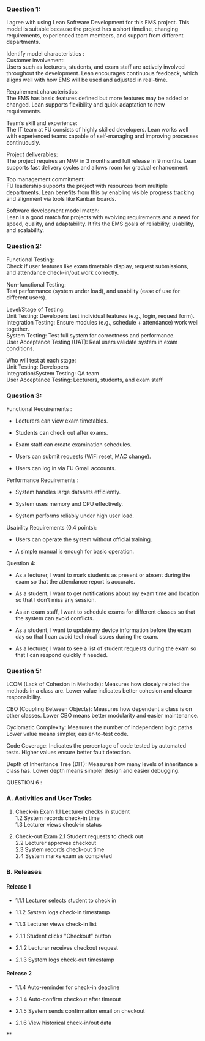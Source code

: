 ### Question 1:

I agree with using Lean Software Development for this EMS project. This model is suitable because the project has a short timeline, changing requirements, experienced team members, and support from different departments.

Identify model characteristics :  
Customer involvement:  
Users such as lecturers, students, and exam staff are actively involved throughout the development. Lean encourages continuous feedback, which aligns well with how EMS will be used and adjusted in real-time.

Requirement characteristics:  
The EMS has basic features defined but more features may be added or changed. Lean supports flexibility and quick adaptation to new requirements.

Team’s skill and experience:  
The IT team at FU consists of highly skilled developers. Lean works well with experienced teams capable of self-managing and improving processes continuously.

Project deliverables:  
The project requires an MVP in 3 months and full release in 9 months. Lean supports fast delivery cycles and allows room for gradual enhancement.

Top management commitment:  
FU leadership supports the project with resources from multiple departments. Lean benefits from this by enabling visible progress tracking and alignment via tools like Kanban boards.

Software development model match:  
Lean is a good match for projects with evolving requirements and a need for speed, quality, and adaptability. It fits the EMS goals of reliability, usability, and scalability.

  

### Question 2:

Functional Testing:  
Check if user features like exam timetable display, request submissions, and attendance check-in/out work correctly.

Non-functional Testing:  
Test performance (system under load), and usability (ease of use for different users).

Level/Stage of Testing:  
Unit Testing: Developers test individual features (e.g., login, request form).  
Integration Testing: Ensure modules (e.g., schedule + attendance) work well together.  
System Testing: Test full system for correctness and performance.  
User Acceptance Testing (UAT): Real users validate system in exam conditions.

Who will test at each stage:  
Unit Testing: Developers  
Integration/System Testing: QA team  
User Acceptance Testing: Lecturers, students, and exam staff

  

### Question 3:

Functional Requirements :

- Lecturers can view exam timetables.  
      
    
- Students can check out after exams.  
      
    
- Exam staff can create examination schedules.  
      
    
- Users can submit requests (WiFi reset, MAC change).  
      
    
- Users can log in via FU Gmail accounts.  
      
    

Performance Requirements :

- System handles large datasets efficiently.  
      
    
- System uses memory and CPU effectively.  
      
    
- System performs reliably under high user load.  
      
    

Usability Requirements (0.4 points):

- Users can operate the system without official training.  
      
    
- A simple manual is enough for basic operation.  
      
    

  

Question 4:

- As a lecturer, I want to mark students as present or absent during the exam so that the attendance report is accurate.
    

  

- As a student, I want to get notifications about my exam time and location so that I don’t miss any session.
    

  

- As an exam staff, I want to schedule exams for different classes so that the system can avoid conflicts.
    

  

- As a student, I want to update my device information before the exam day so that I can avoid technical issues during the exam.
    

  

- As a lecturer, I want to see a list of student requests during the exam so that I can respond quickly if needed.
    

  
  

### Question 5:

LCOM (Lack of Cohesion in Methods): Measures how closely related the methods in a class are. Lower value indicates better cohesion and clearer responsibility.

CBO (Coupling Between Objects): Measures how dependent a class is on other classes. Lower CBO means better modularity and easier maintenance.

Cyclomatic Complexity: Measures the number of independent logic paths. Lower value means simpler, easier-to-test code.

Code Coverage: Indicates the percentage of code tested by automated tests. Higher values ensure better fault detection.

Depth of Inheritance Tree (DIT): Measures how many levels of inheritance a class has. Lower depth means simpler design and easier debugging.

  
  

QUESTION 6 : 

### A. Activities and User Tasks

1. Check-in Exam 1.1 Lecturer checks in student  
    1.2 System records check-in time  
    1.3 Lecturer views check-in status  
      
    
2. Check-out Exam 2.1 Student requests to check out  
    2.2 Lecturer approves checkout  
    2.3 System records check-out time  
    2.4 System marks exam as completed  
      
    

  

### B. Releases

#### Release 1

- 1.1.1 Lecturer selects student to check in  
      
    
- 1.1.2 System logs check-in timestamp  
      
    
- 1.1.3 Lecturer views check-in list  
      
    
- 2.1.1 Student clicks "Checkout" button  
      
    
- 2.1.2 Lecturer receives checkout request  
      
    
- 2.1.3 System logs check-out timestamp  
      
    

#### Release 2

- 1.1.4 Auto-reminder for check-in deadline  
      
    
- 2.1.4 Auto-confirm checkout after timeout  
      
    
- 2.1.5 System sends confirmation email on checkout  
      
    
- 2.1.6 View historical check-in/out data  
      
    

  
  
  
  
  
**